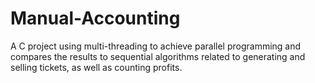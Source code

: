 # Manual-Accounting
A C project using multi-threading to achieve parallel programming and compares the results to sequential algorithms related to generating and selling tickets, as well as counting profits.
